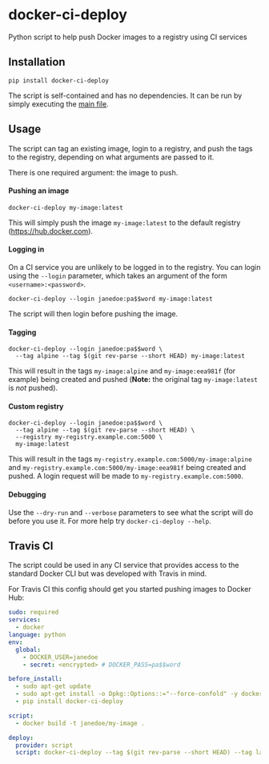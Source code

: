 # docker-ci-deploy
Python script to help push Docker images to a registry using CI services

## Installation
```
pip install docker-ci-deploy
```

The script is self-contained and has no dependencies. It can be run by simply executing the [main file](docker-ci-deploy/__main__.py).

## Usage
The script can tag an existing image, login to a registry, and push the tags to the registry, depending on what arguments are passed to it.

There is one required argument: the image to push.

#### Pushing an image
```
docker-ci-deploy my-image:latest
```

This will simply push the image `my-image:latest` to the default registry (https://hub.docker.com).

#### Logging in
On a CI service you are unlikely to be logged in to the registry. You can login using the `--login` parameter, which takes an argument of the form `<username>:<password>`.
```
docker-ci-deploy --login janedoe:pa$$word my-image:latest
```
The script will then login before pushing the image.

#### Tagging
```
docker-ci-deploy --login janedoe:pa$$word \
  --tag alpine --tag $(git rev-parse --short HEAD) my-image:latest

```
This will result in the tags `my-image:alpine` and `my-image:eea981f` (for example) being created and pushed (**Note:** the original tag `my-image:latest` is _not_ pushed).

#### Custom registry
```
docker-ci-deploy --login janedoe:pa$$word \
  --tag alpine --tag $(git rev-parse --short HEAD) \
  --registry my-registry.example.com:5000 \
  my-image:latest
```
This will result in the tags `my-registry.example.com:5000/my-image:alpine` and `my-registry.example.com:5000/my-image:eea981f` being created and pushed. A login request will be made to `my-registry.example.com:5000`.

#### Debugging
Use the `--dry-run` and `--verbose` parameters to see what the script will do before you use it. For more help try `docker-ci-deploy --help`.

## Travis CI
The script could be used in any CI service that provides access to the standard Docker CLI but was developed with Travis in mind.

For Travis CI this config should get you started pushing images to Docker Hub:
```yaml
sudo: required
services:
  - docker
language: python
env:
  global:
    - DOCKER_USER=janedoe
    - secret: <encrypted> # DOCKER_PASS=pa$$word

before_install:
  - sudo apt-get update
  - sudo apt-get install -o Dpkg::Options::="--force-confold" -y docker-engine
  - pip install docker-ci-deploy

script:
  - docker build -t janedoe/my-image .

deploy:
  provider: script
  script: docker-ci-deploy --tag $(git rev-parse --short HEAD) --tag latest --login "$DOCKER_USER:$DOCKER_PASS" janedoe/my-image
```
